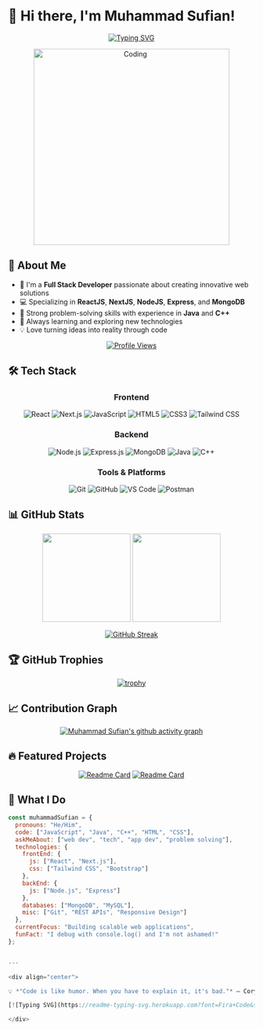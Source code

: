 # 👋 Hi there, I'm Muhammad Sufian!

<div align="center">
  
[![Typing SVG](https://readme-typing-svg.herokuapp.com?font=Fira+Code&size=22&duration=3000&pause=1000&color=00D9FF&center=true&vCenter=true&width=600&lines=Full+Stack+Developer;Problem+Solver;Always+Learning+New+Things;Building+Amazing+Web+Applications)](https://git.io/typing-svg)

</div>

<div align="center">
  <img src="https://github.com/muhammadsufian/muhammadsufian/raw/main/assets/coding.gif" alt="Coding" width="400"/>
</div>

## 🚀 About Me

- 🔭 I'm a **Full Stack Developer** passionate about creating innovative web solutions
- 💻 Specializing in **ReactJS**, **NextJS**, **NodeJS**, **Express**, and **MongoDB**
- 🧠 Strong problem-solving skills with experience in **Java** and **C++**
- 🌱 Always learning and exploring new technologies
- 💡 Love turning ideas into reality through code

<div align="center">

[![Profile Views](https://komarev.com/ghpvc/?username=MuhammadSufian98&color=blueviolet&style=flat-square&label=Profile+Views)](https://github.com/MuhammadSufian98)

</div>

## 🛠️ Tech Stack

<div align="center">

### Frontend

![React](https://img.shields.io/badge/React-20232A?style=for-the-badge&logo=react&logoColor=61DAFB)
![Next.js](https://img.shields.io/badge/Next.js-000000?style=for-the-badge&logo=next.js&logoColor=white)
![JavaScript](https://img.shields.io/badge/JavaScript-F7DF1E?style=for-the-badge&logo=javascript&logoColor=black)
![HTML5](https://img.shields.io/badge/HTML5-E34F26?style=for-the-badge&logo=html5&logoColor=white)
![CSS3](https://img.shields.io/badge/CSS3-1572B6?style=for-the-badge&logo=css3&logoColor=white)
![Tailwind CSS](https://img.shields.io/badge/Tailwind_CSS-38B2AC?style=for-the-badge&logo=tailwind-css&logoColor=white)

### Backend

![Node.js](https://img.shields.io/badge/Node.js-43853D?style=for-the-badge&logo=node.js&logoColor=white)
![Express.js](https://img.shields.io/badge/Express.js-404D59?style=for-the-badge&logo=express&logoColor=white)
![MongoDB](https://img.shields.io/badge/MongoDB-4EA94B?style=for-the-badge&logo=mongodb&logoColor=white)
![Java](https://img.shields.io/badge/Java-ED8B00?style=for-the-badge&logo=java&logoColor=white)
![C++](https://img.shields.io/badge/C%2B%2B-00599C?style=for-the-badge&logo=c%2B%2B&logoColor=white)

### Tools & Platforms

![Git](https://img.shields.io/badge/Git-F05032?style=for-the-badge&logo=git&logoColor=white)
![GitHub](https://img.shields.io/badge/GitHub-100000?style=for-the-badge&logo=github&logoColor=white)
![VS Code](https://img.shields.io/badge/VS_Code-007ACC?style=for-the-badge&logo=visual-studio-code&logoColor=white)
![Postman](https://img.shields.io/badge/Postman-FF6C37?style=for-the-badge&logo=postman&logoColor=white)

</div>

## 📊 GitHub Stats

<div align="center">
  
<img height="180em" src="https://github-readme-stats.vercel.app/api?username=MuhammadSufian98&show_icons=true&theme=tokyonight&include_all_commits=true&count_private=true"/>
<img height="180em" src="https://github-readme-stats.vercel.app/api/top-langs/?username=MuhammadSufian98&layout=compact&langs_count=8&theme=tokyonight"/>

[![GitHub Streak](https://github-readme-streak-stats.herokuapp.com/?user=MuhammadSufian98&theme=tokyonight)](https://git.io/streak-stats)

</div>

## 🏆 GitHub Trophies

<div align="center">
  
[![trophy](https://github-profile-trophy.vercel.app/?username=MuhammadSufian98&theme=darkhub&no-frame=true&margin-w=15&margin-h=15&column=7)](https://github.com/ryo-ma/github-profile-trophy)

</div>

## 📈 Contribution Graph

<div align="center">
  
[![Muhammad Sufian's github activity graph](https://github-readme-activity-graph.vercel.app/graph?username=MuhammadSufian98&theme=tokyo-night)](https://github.com/ashutosh00710/github-readme-activity-graph)

</div>

## 🔥 Featured Projects

<div align="center">

[![Readme Card](https://github-readme-stats.vercel.app/api/pin/?username=MuhammadSufian98&repo=project1&theme=tokyonight)](https://github.com/MuhammadSufian98/project1)
[![Readme Card](https://github-readme-stats.vercel.app/api/pin/?username=MuhammadSufian98&repo=project2&theme=tokyonight)](https://github.com/MuhammadSufian98/project2)

</div>

## 💼 What I Do

```javascript
const muhammadSufian = {
  pronouns: "He/Him",
  code: ["JavaScript", "Java", "C++", "HTML", "CSS"],
  askMeAbout: ["web dev", "tech", "app dev", "problem solving"],
  technologies: {
    frontEnd: {
      js: ["React", "Next.js"],
      css: ["Tailwind CSS", "Bootstrap"]
    },
    backEnd: {
      js: ["Node.js", "Express"]
    },
    databases: ["MongoDB", "MySQL"],
    misc: ["Git", "REST APIs", "Responsive Design"]
  },
  currentFocus: "Building scalable web applications",
  funFact: "I debug with console.log() and I'm not ashamed!"
};


---

<div align="center">

💡 *"Code is like humor. When you have to explain it, it's bad."* – Cory House

[![Typing SVG](https://readme-typing-svg.herokuapp.com?font=Fira+Code&size=16&duration=4000&pause=1000&color=00D9FF&center=true&vCenter=true&width=500&lines=Happy+Coding!+%F0%9F%92%BB;Let's+build+something+amazing+together!+%F0%9F%9A%80)](https://git.io/typing-svg)

</div>
```
